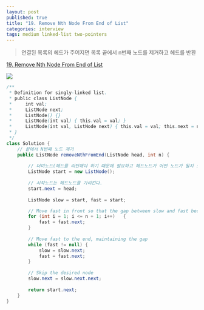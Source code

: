 ```yaml
---
layout: post
published: true
title: "19. Remove Nth Node From End of List"
categories: interview
tags: medium linked-list two-pointers
---
```


> 연결된 목록의 헤드가 주어지면 목록 끝에서 n번째 노드를 제거하고 헤드를 반환

[19. Remove Nth Node From End of List](https://leetcode.com/problems/remove-nth-node-from-end-of-list/)

![](https://assets.leetcode.com/uploads/2020/10/03/remove_ex1.jpg)

```java
/**
 * Definition for singly-linked list.
 * public class ListNode {
 *     int val;
 *     ListNode next;
 *     ListNode() {}
 *     ListNode(int val) { this.val = val; }
 *     ListNode(int val, ListNode next) { this.val = val; this.next = next; }
 * }
 */
class Solution {
    // 끝에서 N번째 노드 제거
    public ListNode removeNthFromEnd(ListNode head, int n) {
        
        // 더미노드(헤드를 리턴해야 하기 때문에 필요하고 헤드노드가 어떤 노드가 될지 모르기 때문에 더미노드로 선언)
        ListNode start = new ListNode();
        
        // 시작노드는 헤드노드를 가리킨다.
        start.next = head;
        
        ListNode slow = start, fast = start;

        // Move fast in front so that the gap between slow and fast becomes n
        for (int i = 1; i <= n + 1; i++)   {
            fast = fast.next;
        }
        
        // Move fast to the end, maintaining the gap
        while (fast != null) {
            slow = slow.next;
            fast = fast.next;
        }
        
        // Skip the desired node
        slow.next = slow.next.next;
        
        return start.next;
    }
}
```
